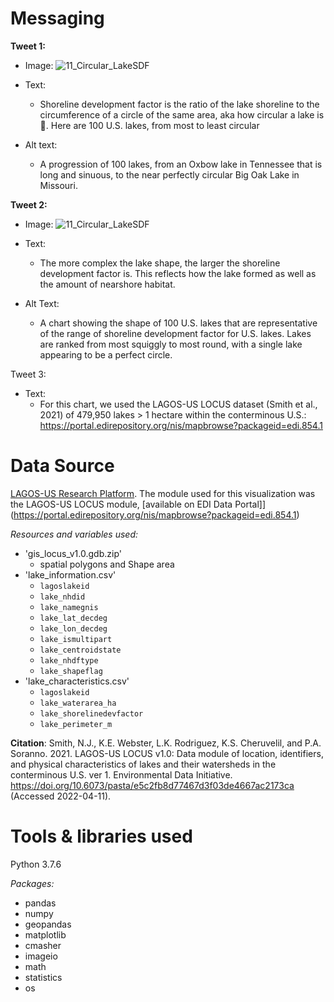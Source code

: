 # Messaging

**Tweet 1:**

* Image:
![11_Circular_LakeSDF](https://user-images.githubusercontent.com/54007288/162848294-c22f0515-09c2-497b-81dd-c31b8445c785.gif)

* Text:
  * Shoreline development factor is the ratio of the lake shoreline to the circumference of a circle of the same area, aka how circular a lake is 🔵. Here are 100 U.S. lakes, from most to least circular 
* Alt text:
  * A progression of 100 lakes, from an Oxbow lake in Tennessee that is long and sinuous, to the near perfectly circular Big Oak Lake in Missouri. 



**Tweet 2:**

* Image: ![11_Circular_LakeSDF](https://user-images.githubusercontent.com/54007288/162848314-270f425d-631f-4b5e-b160-abe12a0dee03.png)

* Text:
  * The more complex the lake shape, the larger the shoreline development factor is. This reflects how the lake formed as well as the amount of nearshore habitat. 
* Alt Text:
  * A chart showing the shape of 100 U.S. lakes that are representative of the range of shoreline development factor for U.S. lakes. Lakes are ranked from most squiggly to most round, with a single lake appearing to be a perfect circle. 

Tweet 3:
* Text:
  * For this chart, we used the LAGOS-US LOCUS dataset (Smith et al., 2021) of 479,950 lakes > 1 hectare within the conterminous U.S.: https://portal.edirepository.org/nis/mapbrowse?packageid=edi.854.1 


# Data Source
[LAGOS-US Research Platform](https://lagoslakes.org/lagos-us-overview/). The module used for this visualization was the LAGOS-US LOCUS module, [available on EDI Data Portal]](https://portal.edirepository.org/nis/mapbrowse?packageid=edi.854.1)

_Resources and variables used:_
* 'gis_locus_v1.0.gdb.zip'
  * spatial polygons and Shape area
* 'lake_information.csv'
  * `lagoslakeid`
  * `lake_nhdid`
  * `lake_namegnis`
  * `lake_lat_decdeg`
  * `lake_lon_decdeg`
  * `lake_ismultipart`
  * `lake_centroidstate`
  * `lake_nhdftype`
  * `lake_shapeflag`
* 'lake_characteristics.csv'
  * `lagoslakeid`
  * `lake_waterarea_ha`
  * `lake_shorelinedevfactor`
  * `lake_perimeter_m`

**Citation**: Smith, N.J., K.E. Webster, L.K. Rodriguez, K.S. Cheruvelil, and P.A. Soranno. 2021. LAGOS-US LOCUS v1.0: Data module of location, identifiers, and physical characteristics of lakes and their watersheds in the conterminous U.S. ver 1. Environmental Data Initiative. https://doi.org/10.6073/pasta/e5c2fb8d77467d3f03de4667ac2173ca (Accessed 2022-04-11).

# Tools & libraries used
Python 3.7.6

_Packages:_
* pandas
* numpy
* geopandas
* matplotlib
* cmasher
* imageio
* math
* statistics
* os
